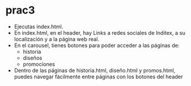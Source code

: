 # prac3


* Ejecutas index.html.
* En index.html, en el header, hay Links a redes sociales de Inditex, a su localización y a la página web real.
* En el carousel, tienes botones para poder acceder a las páginas de:   
    * historia
    * diseños
    * promociones
* Dentro de las páginas de historia.html, diseño.html y promos.html, puedes navegar fácilmente entre páginas con los botones del header
